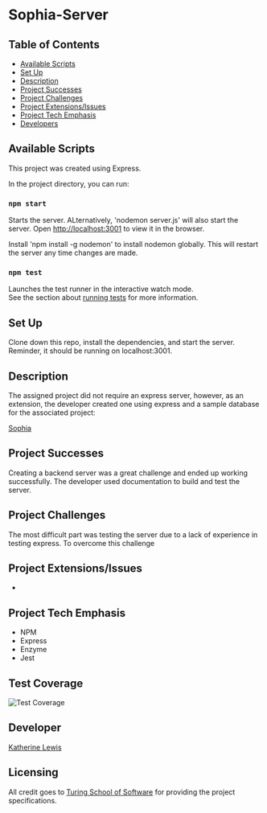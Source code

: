 # Sophia-Server

## Table of Contents
* [Available Scripts](#Available-Scripts)
* [Set Up](#Set-Up)
* [Description](#Description)
* [Project Successes](Project-Successes)
* [Project Challenges](Project-Challenges)
* [ Project Extensions/Issues](Project-Extensions/Issues)
* [Project Tech Emphasis](Project-Tech-Emphasis)
* [Developers](Developers)

## Available Scripts

This project was created using Express.

In the project directory, you can run:

### `npm start`

Starts the server. ALternatively, 'nodemon server.js' will also start the server.
Open [http://localhost:3001](http://localhost:3001) to view it in the browser.

Install 'npm install -g nodemon' to install nodemon globally. 
This will restart the server any time changes are made.


### `npm test`

Launches the test runner in the interactive watch mode.<br>
See the section about [running tests](https://facebook.github.io/create-react-app/docs/running-tests) for more information.

## Set Up
Clone down this repo, install the dependencies, and start the server. Reminder, it should be running on localhost:3001.

## Description

The assigned project did not require an express server, 
however, as an extension, the developer created one using express and a sample database for the associated project:

[Sophia](https://github.com/kalex19/Sophia)

## Project Successes

Creating a backend server was a great challenge and ended up working successfully. The developer used documentation to build 
and test the server.

## Project Challenges

The most difficult part was testing the server due to a lack of experience in testing express. To overcome this challenge 

## Project Extensions/Issues

* 

## Project Tech Emphasis

* NPM
* Express
* Enzyme
* Jest

## Test Coverage

![Test Coverage](./src/images/test-coverage.png)

## Developer

[Katherine Lewis](https://github.com/kalex19)

## Licensing

All credit goes to <a href="turing.io">Turing School of Software</a> for providing the project specifications.


